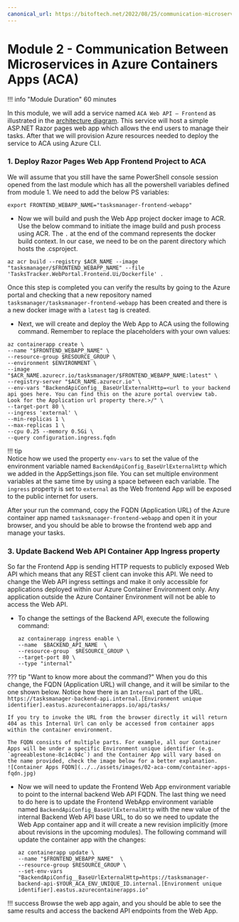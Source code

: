 ```yaml
---
canonical_url: https://bitoftech.net/2022/08/25/communication-microservices-azure-container-apps/
---
```


# Module 2 - Communication Between Microservices in Azure Containers Apps (ACA)
!!! info "Module Duration"
    60 minutes

In this module, we will add a service named `ACA Web API – Frontend` as illustrated in the [architecture diagram](../../assets/images/00-workshop-intro/ACA-Architecture-workshop.jpg). This service will host a simple ASP.NET Razor pages web app which allows the end users to manage their tasks. After that we will provision Azure resources needed to deploy the service to ACA using Azure CLI.

### 1. Deploy Razor Pages Web App Frontend Project to ACA

We will assume that you still have the same PowerShell console session opened from the last module which has all the powershell variables defined from module 1. We need to add the below PS variables:

```shell
export FRONTEND_WEBAPP_NAME="tasksmanager-frontend-webapp"
```
- Now we will build and push the Web App project docker image to ACR. Use the below command to initiate the image build and push process using ACR. The `.` at the end of the command represents the docker build context. In our case, we need to be on the parent directory which hosts the .csproject.
    
```shell
az acr build --registry $ACR_NAME --image "tasksmanager/$FRONTEND_WEBAPP_NAME" --file 'TasksTracker.WebPortal.Frontend.Ui/Dockerfile' .
```
Once this step is completed you can verify the results by going to the Azure portal and checking that a new repository named `tasksmanager/tasksmanager-frontend-webapp` has been created and there is a new docker image with a `latest` tag is created.

- Next, we will create and deploy the Web App to ACA using the following command. Remember to replace the placeholders with your own values:


```shell
az containerapp create \
--name "$FRONTEND_WEBAPP_NAME" \
--resource-group $RESOURCE_GROUP \
--environment $ENVIRONMENT \
--image "$ACR_NAME.azurecr.io/tasksmanager/$FRONTEND_WEBAPP_NAME:latest" \
--registry-server "$ACR_NAME.azurecr.io" \
--env-vars "BackendApiConfig__BaseUrlExternalHttp=<url to your backend api goes here. You can find this on the azure portal overview tab. Look for the Application url property there.>/" \
--target-port 80 \
--ingress 'external' \
--min-replicas 1 \
--max-replicas 1 \
--cpu 0.25 --memory 0.5Gi \
--query configuration.ingress.fqdn
```
!!! tip    
    Notice how we used the property `env-vars` to set the value of the environment variable named `BackendApiConfig_BaseUrlExternalHttp` which we added in the AppSettings.json file. You can set multiple environment variables at the same time by using a space between each variable.
    The `ingress` property is set to `external` as the Web frontend App will be exposed to the public internet for users.

After your run the command, copy the FQDN (Application URL) of the Azure container app named `tasksmanager-frontend-webapp` and open it in your browser, and you should be able to browse the frontend web app and manage your tasks.

### 3. Update Backend Web API Container App Ingress property

So far the Frontend App is sending HTTP requests to publicly exposed Web API which means that any REST client can invoke this API. We need to change the Web API ingress settings and make it only accessible for applications deployed within our Azure Container Environment only. Any application outside the Azure Container Environment will not be able to access the Web API.

- To change the settings of the Backend API, execute the following command:

    ```shell
    az containerapp ingress enable \
    --name  $BACKEND_API_NAME  \
    --resource-group  $RESOURCE_GROUP \
    --target-port 80 \
    --type "internal"
    ```

??? tip "Want to know more about the command?"
    When you do this change, the FQDN (Application URL) will change, and it will be similar to the one shown below. Notice how there is an `Internal` part of the URL. `https://tasksmanager-backend-api.internal.[Environment unique identifier].eastus.azurecontainerapps.io/api/tasks/`
    
    If you try to invoke the URL from the browser directly it will return 404 as this Internal Url can only be accessed from container apps within the container environment.
    
    The FQDN consists of multiple parts. For example, all our Container Apps will be under a specific Environment unique identifier (e.g. `agreeablestone-8c14c04c`) and the Container App will vary based on the name provided, check the image below for a better explanation.
    ![Container Apps FQDN](../../assets/images/02-aca-comm/container-apps-fqdn.jpg)

- Now we will need to update the Frontend Web App environment variable to point to the internal backend Web API FQDN. The last thing we need to do here is to update the Frontend WebApp environment variable named `BackendApiConfig_BaseUrlExternalHttp` with the new value of the internal Backend Web API base URL, to do so we need to update the Web App container app and it will create a new revision implicitly (more about revisions in the upcoming modules). The following command will update the container app with the changes:

    ```shell
    az containerapp update \
    --name "$FRONTEND_WEBAPP_NAME"  \
    --resource-group $RESOURCE_GROUP \
    --set-env-vars "BackendApiConfig__BaseUrlExternalHttp=https://tasksmanager-backend-api-$YOUR_ACA_ENV_UNIQUE_ID.internal.[Environment unique identifier].eastus.azurecontainerapps.io"
    ```
!!! success
    Browse the web app again, and you should be able to see the same results and access the backend API endpoints from the Web App.

